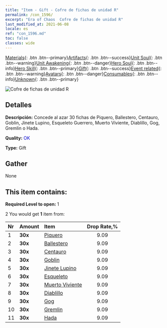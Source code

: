 ```yaml
---
title: "Item - Gift - Cofre de fichas de unidad R"
permalink: /con_1596/
excerpt: "Era of Chaos  Cofre de fichas de unidad R"
last_modified_at: 2021-06-08
locale: es
ref: "con_1596.md"
toc: false
classes: wide
---
```

 [Materials](/ItemsES/){: .btn .btn--primary}[Artifacts](/ItemsES/Artifacts/){: .btn .btn--success}[Unit Soul](/ItemsES/UnitSoul/){: .btn .btn--warning}[Unit Awakening](/ItemsES/UnitAwakening/){: .btn .btn--danger}[Hero Soul](/ItemsES/HeroSoul/){: .btn .btn--info}[Hero Skill](/ItemsES/HeroSkill/){: .btn .btn--primary}[Gift](/ItemsES/Gift/){: .btn .btn--success}[Event related](/ItemsES/Events/){: .btn .btn--warning}[Avatars](/ItemsES/Avatars/){: .btn .btn--danger}[Consumables](/ItemsES/Consumables/){: .btn .btn--info}[Unknown](/ItemsES/Unknown/){: .btn .btn--primary}

 ![Cofre de fichas de unidad R](/images/t/i_907208.png)

## Detalles
 **Descripción:** Concede al azar 30 fichas de Piquero, Ballestero, Centauro, Goblin, Jinete Lupino, Esqueleto Guerrero, Muerto Viviente, Diablillo, Gog, Gremlin o Hada.

 **Quality:** <span style="color: #0000CD">OK</span>

 **Type:** Gift

## Gather

  None

## This item contains:

 **Required Level to open:** 1

 2 You would get **1** item  from:

  | Nr | Amount |     Item    | Drop Rate,% |
  |:---|:-------|:------------|:---------:|
  | 1 |  **30x** | [Piquero](/ItemsES/unt_190/) | 9.09 | 
  | 2 |  **30x** | [Ballestero](/ItemsES/unt_191/) | 9.09 | 
  | 3 |  **30x** | [Centauro](/ItemsES/unt_199/) | 9.09 | 
  | 4 |  **30x** | [Goblin](/ItemsES/unt_217/) | 9.09 | 
  | 5 |  **30x** | [Jinete Lupino](/ItemsES/unt_218/) | 9.09 | 
  | 6 |  **30x** | [Esqueleto](/ItemsES/unt_208/) | 9.09 | 
  | 7 |  **30x** | [Muerto Viviente](/ItemsES/unt_209/) | 9.09 | 
  | 8 |  **30x** | [Diablillo](/ItemsES/unt_226/) | 9.09 | 
  | 9 |  **30x** | [Gog](/ItemsES/unt_227/) | 9.09 | 
  | 10 |  **30x** | [Gremlin](/ItemsES/unt_235/) | 9.09 | 
  | 11 |  **30x** | [Hada](/ItemsES/unt_262/) | 9.09 | 
